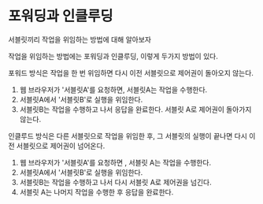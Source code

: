 # 포워딩과 인클루딩

서블릿끼리 작업을 위임하는 방법에 대해 알아보자

작업을 위임하는 방법에는 포워딩과 인클루딩, 이렇게 두가지 방법이 있다.

포워드 방식은 작업을 한 번 위임하면 다시 이전 서블릿으로 제어권이 돌아오지 않는다.

1. 웹 브라우저가 '서블릿A'를 요청하면, 서블릿A는 작업을 수행한다.
2. 서블릿A에서 '서블릿B'로 실행을 위임한다.
3. 서블릿B는 작업을 수행하고 나서 응답을 완료한다. 서블릿 A로 제어권이 돌아가지 않는다.

인클루드 방식은 다른 서블릿으로 작업을 위임한 후, 그 서블릿의 실행이 끝나면 다시 이전 서블릿으로 제어권이 넘어온다.


1. 웹 브라우저가 '서블릿A'를 요청하면 , 서블릿 A는 작업을 수행한다.
2. 서블릿A에서 '서블릿B'로 실행을 위임한다.
3. 서블릿B는 작업을 수행하고 나서 다시 서블릿 A로 제어권을 넘긴다.
4. 서블릿 A는 나머지 작업을 수행한 후 응답을 완료한다.

